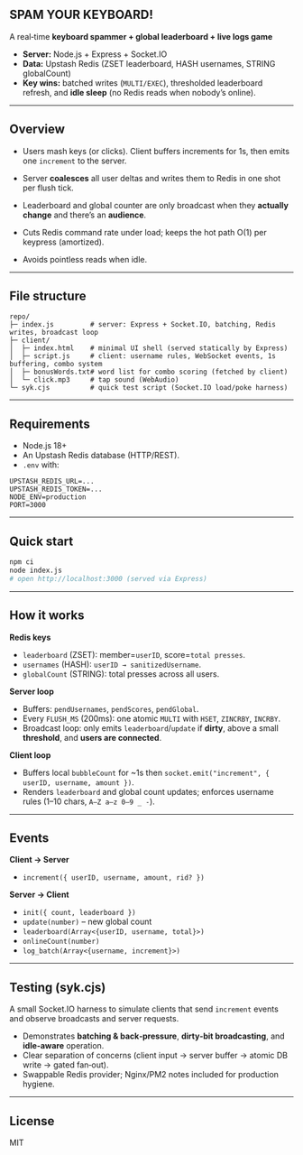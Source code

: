SPAM YOUR KEYBOARD!
-------------------------

A real‑time **keyboard spammer + global leaderboard + live logs game** 

* **Server:** Node.js + Express + Socket.IO
* **Data:** Upstash Redis (ZSET leaderboard, HASH usernames, STRING globalCount)
* **Key wins:** batched writes (`MULTI/EXEC`), thresholded leaderboard refresh, and **idle sleep** (no Redis reads when nobody’s online).

---

## Overview

* Users mash keys (or clicks). Client buffers increments for 1s, then emits one `increment` to the server.
* Server **coalesces** all user deltas and writes them to Redis in one shot per flush tick.
* Leaderboard and global counter are only broadcast when they **actually change** and there’s an **audience**.


* Cuts Redis command rate under load; keeps the hot path O(1) per keypress (amortized).
* Avoids pointless reads when idle. 

---

## File structure

```
repo/
├─ index.js         # server: Express + Socket.IO, batching, Redis writes, broadcast loop
├─ client/
│  ├─ index.html    # minimal UI shell (served statically by Express)
│  ├─ script.js     # client: username rules, WebSocket events, 1s buffering, combo system
│  ├─ bonusWords.txt# word list for combo scoring (fetched by client)
│  └─ click.mp3     # tap sound (WebAudio)
└─ syk.cjs          # quick test script (Socket.IO load/poke harness)
```

---

## Requirements

* Node.js 18+
* An Upstash Redis database (HTTP/REST).
* `.env` with:

```
UPSTASH_REDIS_URL=...
UPSTASH_REDIS_TOKEN=...
NODE_ENV=production
PORT=3000
```

---

## Quick start

```bash
npm ci
node index.js
# open http://localhost:3000 (served via Express)
```

---

## How it works

**Redis keys**

* `leaderboard` (ZSET): member=`userID`, score=`total presses`.
* `usernames` (HASH): `userID → sanitizedUsername`.
* `globalCount` (STRING): total presses across all users.

**Server loop**

* Buffers: `pendUsernames`, `pendScores`, `pendGlobal`.
* Every `FLUSH_MS` (200ms): one atomic `MULTI` with `HSET`, `ZINCRBY`, `INCRBY`.
* Broadcast loop: only emits `leaderboard`/`update` if **dirty**, above a small **threshold**, and **users are connected**.

**Client loop**

* Buffers local `bubbleCount` for ~1s then `socket.emit("increment", { userID, username, amount })`.
* Renders `leaderboard` and global count updates; enforces username rules (1–10 chars, `A–Z a–z 0–9 _ -`).

---

## Events

**Client → Server**

* `increment({ userID, username, amount, rid? })`

**Server → Client**

* `init({ count, leaderboard })`
* `update(number)` – new global count
* `leaderboard(Array<{userID, username, total}>)`
* `onlineCount(number)`
* `log_batch(Array<{username, increment}>)`

---

## Testing (syk.cjs)

A small Socket.IO harness to simulate clients that send `increment` events and observe broadcasts and server requests.

* Demonstrates **batching & back‑pressure**, **dirty‑bit broadcasting**, and **idle‑aware** operation.
* Clear separation of concerns (client input → server buffer → atomic DB write → gated fan‑out).
* Swappable Redis provider; Nginx/PM2 notes included for production hygiene.

---

## License

MIT
